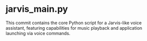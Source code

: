 # jarvis_main.py
This commit contains the core Python script for a Jarvis-like voice assistant, featuring capabilities for music playback and application launching via voice commands.
